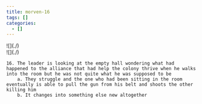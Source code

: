 ```yaml
---
title: morven-16
tags: []
categories:
  - []
---
```

<!-- more --><div class="embedded-image-left">![](./)</div><div class="embedded-image-right">![](./)</div>

	16. The leader is looking at the empty hall wondering what had happened to the alliance that had help the colony thrive when he walks into the room but he was not quite what he was supposed to be
		a. They struggle and the one who had been sitting in the room eventually is able to pull the gun from his belt and shoots the other killing him
		b. It changes into something else new altogether
